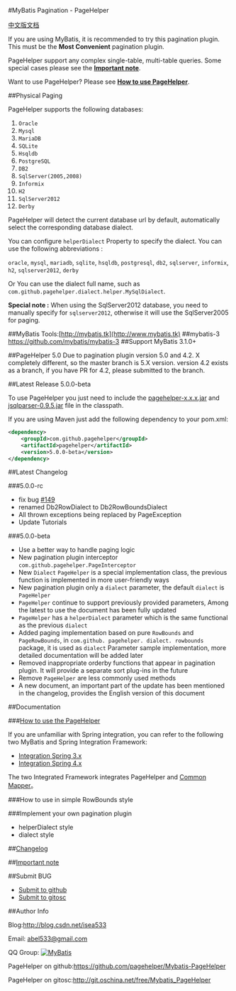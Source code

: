 #MyBatis Pagination - PageHelper

[中文版文档](https://github.com/pagehelper/Mybatis-PageHelper/blob/master/README_zh.md)

If you are using MyBatis, it is recommended to try this pagination plugin. 
This must be the **Most Convenient** pagination plugin.

PageHelper support any complex single-table, multi-table queries.
Some special cases please see the [**Important note**](https://github.com/pagehelper/Mybatis-PageHelper/blob/master/wikis/en/Important.md).

Want to use PageHelper? 
Please see [**How to use PageHelper**](https://github.com/pagehelper/Mybatis-PageHelper/blob/master/wikis/en/HowToUse.md).

##Physical Paging

PageHelper supports the following databases:

 1. `Oracle`
 2. `Mysql`
 3. `MariaDB`
 4. `SQLite`
 5. `Hsqldb`
 6. `PostgreSQL`
 7. `DB2`
 8. `SqlServer(2005,2008)`
 9. `Informix`
 10. `H2`
 11. `SqlServer2012`
 12. `Derby`

PageHelper will detect the current database url by default, 
automatically select the corresponding database dialect.

You can configure `helperDialect` Property to specify the dialect.
You can use the following abbreviations :

`oracle`, `mysql`, `mariadb`, `sqlite`, `hsqldb`, `postgresql`,
`db2`, `sqlserver`, `informix`, `h2`, `sqlserver2012`, `derby`

Or You can use the dialect full name, such as `com.github.pagehelper.dialect.helper.MySqlDialect`.

**Special note :** When using the SqlServer2012 database,
you need to manually specify for `sqlserver2012`, otherwise it will use the SqlServer2005 for paging.

##MyBatis Tools:[http://mybatis.tk](http://www.mybatis.tk)
##mybatis-3 https://github.com/mybatis/mybatis-3 
##Support MyBatis 3.1.0+

##PageHelper 5.0
Due to pagination plugin version 5.0 and 4.2. X completely different,
so the master branch is 5.X version.
version 4.2 exists as a branch, 
if you have PR for 4.2, please submitted to the branch.

##Latest Release 5.0.0-beta

To use PageHelper you just need to include the 
[pagehelper-x.x.x.jar](http://repo1.maven.org/maven2/com/github/pagehelper/pagehelper/) 
and [jsqlparser-0.9.5.jar](http://repo1.maven.org/maven2/com/github/jsqlparser/jsqlparser/0.9.5/) file in the classpath.

If you are using Maven just add the following dependency to your pom.xml:

```xml  
<dependency>
    <groupId>com.github.pagehelper</groupId>
    <artifactId>pagehelper</artifactId>
    <version>5.0.0-beta</version>
</dependency>
```  

##Latest Changelog

###5.0.0-rc

- fix bug [#149](http://git.oschina.net/free/Mybatis_PageHelper/issues/149)
- renamed Db2RowDialect to Db2RowBoundsDialect
- All thrown exceptions being replaced by PageException
- Update Tutorials

###5.0.0-beta

- Use a better way to handle paging logic
- New pagination plugin interceptor `com.github.pagehelper.PageInterceptor`
- New `Dialect` `PageHelper` is a special implementation class, the previous function is implemented in more user-friendly ways
- New pagination plugin only a `dialect` parameter, the default `dialect` is `PageHelper`
- `PageHelper` continue to support previously provided parameters, Among the latest to use the document has been fully updated
- `PageHelper` has a `helperDialect` parameter which is the same functional as the previous `dialect`
- Added paging implementation based on pure `RowBounds` and `PageRowBounds`, 
in `com.github. pagehelper. dialect. rowbounds` package, it is used as `dialect` Parameter sample implementation, more detailed documentation will be added later
- Removed inappropriate orderby functions that appear in pagination plugin. It will provide a separate sort plug-ins in the future
- Remove `PageHelper` are less commonly used methods
- A new document, an important part of the update has been mentioned in the changelog, provides the English version of this document

##Documentation  

###[How to use the PageHelper](https://github.com/pagehelper/Mybatis-PageHelper/blob/master/wikis/en/HowToUse.md)

If you are unfamiliar with Spring integration, 
you can refer to the following two MyBatis and Spring Integration Framework:

- [Integration Spring 3.x](https://github.com/abel533/Mybatis-Spring/tree/spring3.x)
- [Integration Spring 4.x](https://github.com/abel533/Mybatis-Spring)

The two Integrated Framework integrates PageHelper and [Common Mapper](https://github.com/abel533/Mapper)。

###How to use in simple RowBounds style

###Implement your own pagination plugin
- helperDialect style
- dialect style

##[Changelog](https://github.com/pagehelper/Mybatis-PageHelper/blob/master/wikis/en/Changelog.md)

##[Important note](https://github.com/pagehelper/Mybatis-PageHelper/blob/master/wikis/en/Important.md)

##Submit BUG

- [Submit to github](https://github.com/pagehelper/Mybatis-PageHelper/issues/new)
- [Submit to gitosc](http://git.oschina.net/free/Mybatis_PageHelper/issues/new?issue%5Bassignee_id%5D=&issue%5Bmilestone_id%5D=)

##Author Info

Blog:http://blog.csdn.net/isea533

Email: abel533@gmail.com  

QQ Group: <a target="_blank" href="http://shang.qq.com/wpa/qunwpa?idkey=29e4cce8ac3c65d14a1dc40c9ba5c8e71304f143f3ad759ac0b05146e0952044"><img border="0" src="http://pub.idqqimg.com/wpa/images/group.png" alt="MyBatis" title="MyBatis"></a>

PageHelper on github:https://github.com/pagehelper/Mybatis-PageHelper

PageHelper on gitosc:http://git.oschina.net/free/Mybatis_PageHelper